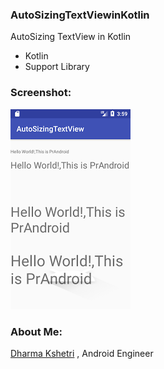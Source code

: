 ### AutoSizingTextViewinKotlin

AutoSizing TextView in Kotlin
- Kotlin
- Support Library

### Screenshot:

![output](https://raw.githubusercontent.com/dharmakshetri/AutoSizingTextViewinKotlin/master/Screenshot_1506286777.png)

### About Me: 
[Dharma Kshetri](www.dharmakshetri.me) , Android Engineer
